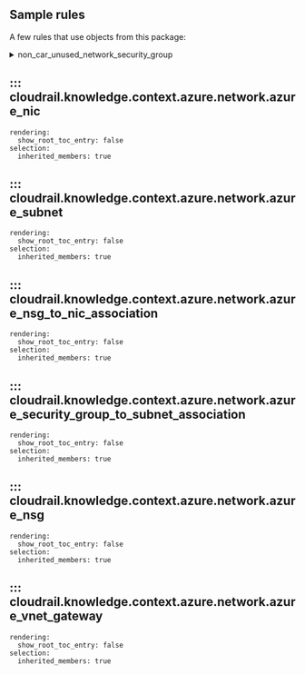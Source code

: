 ## Sample rules
A few rules that use objects from this package:

<details>
<summary>non_car_unused_network_security_group</summary>
<summary>non_car_vpn_gateway_disallow_basic_sku</summary>

```python
--8<--
cloudrail/knowledge/rules/azure/non_context_aware/unused_network_security_group_rule.py
cloudrail/knowledge/rules/azure/non_context_aware/vpn_gateway_disallow_basic_sku_rule.py
--8<--
```
</details>

## ::: cloudrail.knowledge.context.azure.network.azure_nic
    rendering:
      show_root_toc_entry: false
    selection:
      inherited_members: true

## ::: cloudrail.knowledge.context.azure.network.azure_subnet
    rendering:
      show_root_toc_entry: false
    selection:
      inherited_members: true

## ::: cloudrail.knowledge.context.azure.network.azure_nsg_to_nic_association
    rendering:
      show_root_toc_entry: false
    selection:
      inherited_members: true

## ::: cloudrail.knowledge.context.azure.network.azure_security_group_to_subnet_association
    rendering:
      show_root_toc_entry: false
    selection:
      inherited_members: true

## ::: cloudrail.knowledge.context.azure.network.azure_nsg
    rendering:
      show_root_toc_entry: false
    selection:
      inherited_members: true

## ::: cloudrail.knowledge.context.azure.network.azure_vnet_gateway
    rendering:
      show_root_toc_entry: false
    selection:
      inherited_members: true